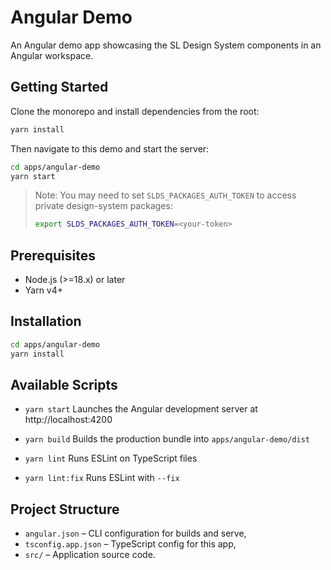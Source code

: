 # Angular Demo

An Angular demo app showcasing the SL Design System components in an Angular workspace.

## Getting Started

Clone the monorepo and install dependencies from the root:

```bash
yarn install
```

Then navigate to this demo and start the server:

```bash
cd apps/angular-demo
yarn start
```

> Note: You may need to set `SLDS_PACKAGES_AUTH_TOKEN` to access private design-system packages:
>
> ```bash
> export SLDS_PACKAGES_AUTH_TOKEN=<your-token>
> ```

## Prerequisites

- Node.js (>=18.x) or later
- Yarn v4+

## Installation

```bash
cd apps/angular-demo
yarn install
```

## Available Scripts

- `yarn start`
  Launches the Angular development server at http://localhost:4200

- `yarn build`
  Builds the production bundle into `apps/angular-demo/dist`

- `yarn lint`
  Runs ESLint on TypeScript files

- `yarn lint:fix`
  Runs ESLint with `--fix`

## Project Structure

- `angular.json` – CLI configuration for builds and serve,
- `tsconfig.app.json` – TypeScript config for this app,
- `src/` – Application source code.

